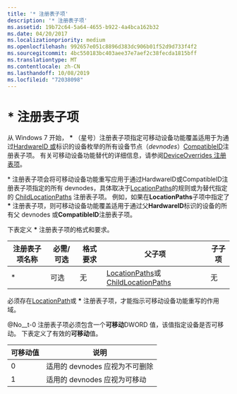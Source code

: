 ```yaml
---
title: '* 注册表子项'
description: '* 注册表子项'
ms.assetid: 19b72c64-5a64-4655-b922-4a4bca162b32
ms.date: 04/20/2017
ms.localizationpriority: medium
ms.openlocfilehash: 992657e051c8896d383dc906b01f52d9d733f4f2
ms.sourcegitcommit: 4bc550183bc403aee37e7aef2c38fecda1815bff
ms.translationtype: MT
ms.contentlocale: zh-CN
ms.lasthandoff: 10/08/2019
ms.locfileid: "72038098"
---
```

# <a name="-registry-subkey"></a>\* 注册表子项


从 Windows 7 开始， **\*** （星号）注册表子项指定可移动设备功能覆盖适用于为通过[HardwareID 或](hardwareid-registry-subkey.md)标识的设备枚举的所有设备节点（*devnodes*）[CompatibleID](compatibleid-registry-subkey.md)注册表子项。 有关可移动设备功能替代的详细信息，请参阅[DeviceOverrides 注册表项](deviceoverrides-registry-key.md)。

\* 注册表子项会将可移动设备功能重写应用于通过HardwareID或CompatibleID注册表子项指定的所有 devnodes，具体取决于[LocationPaths](locationpaths-registry-subkey.md)的规则或为替代指定的 [ChildLocationPaths](childlocationpaths-registry-subkey.md) 注册表子项。 例如，如果在**LocationPaths**子项中指定了 **\*** 注册表子项，则可移动设备功能覆盖适用于通过父**HardwareID**标识的设备的所有父 devnodes 或**CompatibleID**注册表子项。

下表定义 **\*** 注册表子项的格式和要求。

| 注册表子项名称 | 必需/可选 | 格式要求 | 父子项                                                                                                      | 子子项 |
|----------------------|-------------------|---------------------|--------------------------------------------------------------------------------------------------------------------|---------------|
| \*                   | 可选          | 无                | [LocationPaths](locationpaths-registry-subkey.md)或[ChildLocationPaths](childlocationpaths-registry-subkey.md) | 无          |

 

必须存在[LocationPath](locationpath-registry-subkey.md)或 **\*** 注册表子项，才能指示可移动设备功能重写的作用域。

@No__t-0 注册表子项必须包含一个**可移动**DWORD 值，该值指定设备是否可移动。 下表定义了有效的**可移动**值。

| 可移动值 | 说明                                                 |
|-----------------|-------------------------------------------------------------|
| 0               | 适用的 devnodes 应视为不可删除 |
| 1               | 适用的 devnodes 应视为可移动     |
